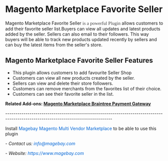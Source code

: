 <h1><strong>Magento Marketplace Favorite Seller </strong></h1>

<p>Magento Marketplace Favorite Seller <span style="color:rgb(64, 64, 65); font-family:ced_new; font-size:15px">is a powerful Plugin&nbsp;</span>allows customers to add their favorite&nbsp;seller&nbsp;list.Buyers can view all updates and latest products added by the seller. Sellers can also email to their followers.&nbsp;This way buyers will be able to track new products updated recently by sellers and can buy the latest items from the seller&#39;s store.</p>

<h2><strong>Magento Marketplace Favorite Seller Features</strong></h2>

<ul>
	<li>This plugin allows customers to add favourite Seller Shop</li>
	<li>Customers can view all new products created by the seller.</li>
	<li>Sellers can view and delete their store followers.</li>
	<li>Customers can remove merchants from the favorites list of their choice.</li>
	<li>Customers can see their favorite seller in the list.</li>
</ul>

<p><strong>Related Add-ons:&nbsp;<a href="https://github.com/magebaycom/magento-marketplace-braintree-payment-gateway">Magento Marketplace Braintree Payment Gateway</a></strong></p>

<p>-----------------------------------------------------------------------------------------------------------------------------------</p>

<p>Install&nbsp;<a href="https://www.magebay.com/magento-multi-vendor-marketplace-extension" style="box-sizing: border-box; background-color: transparent; color: rgb(3, 102, 214); text-decoration-line: none;">Magebay Magento Multi Vendor Marketplace</a>&nbsp;to be able to use this plugin</p>

<p><em>- Contact&nbsp;us:&nbsp;<a href="mailto:info@magebay.com" style="box-sizing: border-box; background-color: transparent; color: rgb(3, 102, 214); text-decoration-line: none;">info@magebay.com</a></em></p>

<p><em>- Website:&nbsp;<a href="https://www.magebay.com/" style="box-sizing: border-box; background-color: transparent; color: rgb(3, 102, 214); text-decoration-line: none;">https://www.magebay.com</a></em></p>


